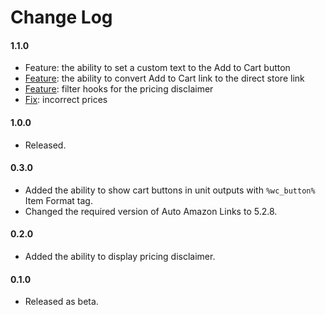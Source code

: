 # Change Log

#### 1.1.0
- Feature: the ability to set a custom text to the Add to Cart button
- [Feature](https://github.com/michaeluno/auto-amazon-links-woocommerce-products/issues/5): the ability to convert Add to Cart link to the direct store link 
- [Feature](https://github.com/michaeluno/auto-amazon-links-woocommerce-products/issues/6): filter hooks for the pricing disclaimer
- [Fix](https://github.com/michaeluno/auto-amazon-links-woocommerce-products/issues/4): incorrect prices 

#### 1.0.0
- Released.

#### 0.3.0
- Added the ability to show cart buttons in unit outputs with `%wc_button%` Item Format tag.
- Changed the required version of Auto Amazon Links to 5.2.8.

#### 0.2.0
- Added the ability to display pricing disclaimer.

#### 0.1.0
- Released as beta.